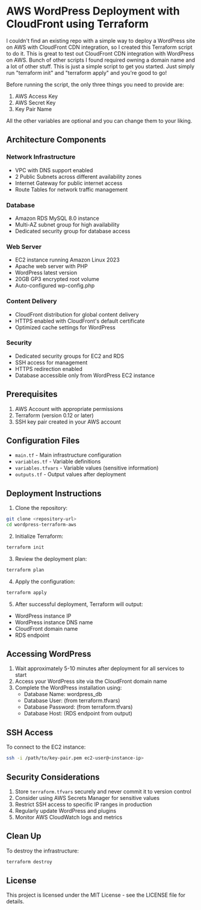 # AWS WordPress Deployment with CloudFront using Terraform

I couldn't find an existing repo with a simple way to deploy a WordPress site on AWS with CloudFront CDN integration, so I created this Terraform script to do it. This is great to test out CloudFront CDN integration with WordPress on AWS. Bunch of other scripts I found required owning a domain name and a lot of other stuff. This is just a simple script to get you started. Just simply run "terraform init" and "terraform apply" and you're good to go!

Before running the script, the only three things you need to provide are:

1. AWS Access Key
2. AWS Secret Key
3. Key Pair Name

All the other variables are optional and you can change them to your liking.


## Architecture Components

### Network Infrastructure
- VPC with DNS support enabled
- 2 Public Subnets across different availability zones
- Internet Gateway for public internet access
- Route Tables for network traffic management

### Database
- Amazon RDS MySQL 8.0 instance
- Multi-AZ subnet group for high availability
- Dedicated security group for database access

### Web Server
- EC2 instance running Amazon Linux 2023
- Apache web server with PHP
- WordPress latest version
- 20GB GP3 encrypted root volume
- Auto-configured wp-config.php

### Content Delivery
- CloudFront distribution for global content delivery
- HTTPS enabled with CloudFront's default certificate
- Optimized cache settings for WordPress

### Security
- Dedicated security groups for EC2 and RDS
- SSH access for management
- HTTPS redirection enabled
- Database accessible only from WordPress EC2 instance

## Prerequisites

1. AWS Account with appropriate permissions
2. Terraform (version 0.12 or later)
3. SSH key pair created in your AWS account

## Configuration Files

- `main.tf` - Main infrastructure configuration
- `variables.tf` - Variable definitions
- `variables.tfvars` - Variable values (sensitive information)
- `outputs.tf` - Output values after deployment


## Deployment Instructions

1. Clone the repository:
```bash
git clone <repository-url>
cd wordpress-terraform-aws
```

2. Initialize Terraform:
```bash
terraform init
```

3. Review the deployment plan:
```bash
terraform plan
```

4. Apply the configuration:
```bash
terraform apply
```

5. After successful deployment, Terraform will output:
- WordPress instance IP
- WordPress instance DNS name
- CloudFront domain name
- RDS endpoint

## Accessing WordPress

1. Wait approximately 5-10 minutes after deployment for all services to start
2. Access your WordPress site via the CloudFront domain name
3. Complete the WordPress installation using:
   - Database Name: wordpress_db
   - Database User: (from terraform.tfvars)
   - Database Password: (from terraform.tfvars)
   - Database Host: (RDS endpoint from output)

## SSH Access

To connect to the EC2 instance:
```bash
ssh -i /path/to/key-pair.pem ec2-user@<instance-ip>
```

## Security Considerations

1. Store `terraform.tfvars` securely and never commit it to version control
2. Consider using AWS Secrets Manager for sensitive values
3. Restrict SSH access to specific IP ranges in production
4. Regularly update WordPress and plugins
5. Monitor AWS CloudWatch logs and metrics

## Clean Up

To destroy the infrastructure:
```bash
terraform destroy
```

## License

This project is licensed under the MIT License - see the LICENSE file for details.
```
